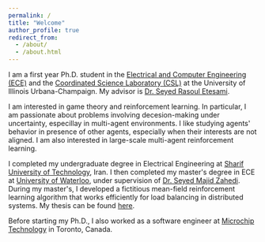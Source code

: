 ```yaml
---
permalink: /
title: "Welcome"
author_profile: true
redirect_from: 
  - /about/
  - /about.html
---
```


I am a first year Ph.D. student in the [Electrical and Computer Engineering (ECE)](https://ece.illinois.edu/) and the [Coordinated Science Laboratory (CSL)](https://csl.illinois.edu/) at the University of Illinois Urbana-Champaign. My advisor is [Dr. Seyed Rasoul Etesami](https://etesami.ise.illinois.edu/). 

I am interested in game theory and reinforcement learning. In particular, I am passionate about problems involving decesion-making under uncertainty, especillay in multi-agent environments. I like studying agents' behavior in presence of other agents, especially when their interests are not aligned. I am also interested in large-scale multi-agent reinforcement learning.

I completed my undergraduate degree in Electrical Engineering at [Sharif University of Technology](https://www.ee.sharif.ir/en/), Iran. I then completed my master's degree in ECE at [University of Waterloo](https://uwaterloo.ca/electrical-computer-engineering/), under supervision of [Dr. Seyed Majid Zahedi](https://ece.uwaterloo.ca/~smzahedi/). During my master's, I developed a fictitious mean-field reinforcement learning algorithm that works efficiently for load balancing in distributed systems. My thesis can be found [here](https://uwspace.uwaterloo.ca/items/712ba706-387e-4319-92ea-e2e812cd8e9d).

Before starting my Ph.D., I also worked as a software engineer at [Microchip Technology](https://www.microchip.com/) in Toronto, Canada. 

